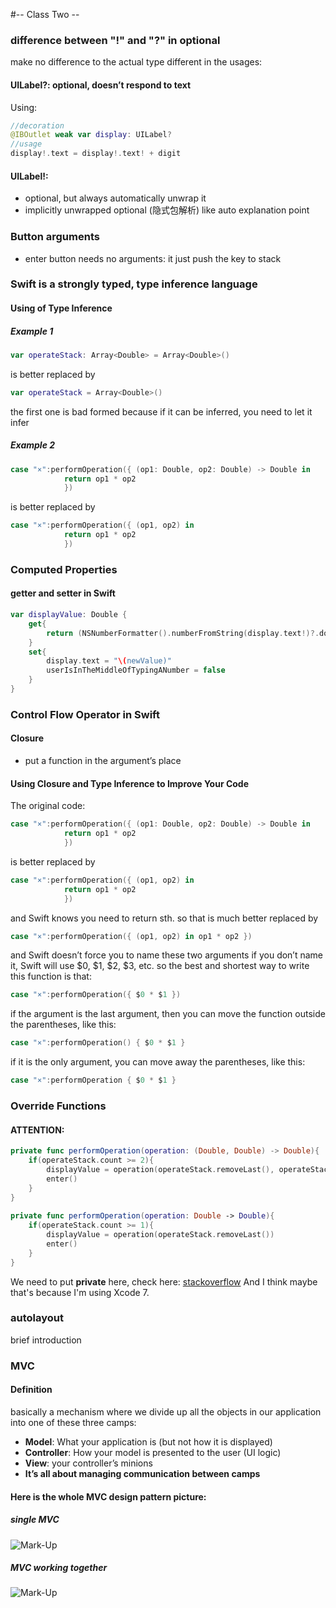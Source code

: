 #-- Class Two --

### difference between "!" and "?" in optional
make no difference to the actual type
different in the usages:

#### UILabel?: optional, doesn’t respond to text
Using:
```swift
//decoration
@IBOutlet weak var display: UILabel?
//usage
display!.text = display!.text! + digit
```

#### UILabel!:
* optional, but always automatically unwrap it
* implicitly unwrapped optional (隐式包解析) like auto explanation point

### Button arguments
* enter button needs no arguments: it just push the key to stack

### Swift is a strongly typed, type inference language
#### Using of Type Inference
##### Example 1
```swift
var operateStack: Array<Double> = Array<Double>()
```
is better replaced by
```swift
var operateStack = Array<Double>()
```
the first one is bad formed because if it can be inferred, you need to let it infer
##### Example 2
```swift
case "×":performOperation({ (op1: Double, op2: Double) -> Double in
            return op1 * op2
            })
```
is better replaced by
```swift
case "×":performOperation({ (op1, op2) in
            return op1 * op2
            })
```

### Computed Properties
#### getter and setter in Swift
```swift
var displayValue: Double {
    get{
        return (NSNumberFormatter().numberFromString(display.text!)?.doubleValue)!
    }
    set{
        display.text = "\(newValue)"
        userIsInTheMiddleOfTypingANumber = false
    }
}
```

### Control Flow Operator in Swift
#### Closure
* put a function in the argument’s place

#### Using Closure and Type Inference to Improve Your Code
The original code:
```swift
case "×":performOperation({ (op1: Double, op2: Double) -> Double in
            return op1 * op2
            })
```
is better replaced by
```swift
case "×":performOperation({ (op1, op2) in
            return op1 * op2
            })
```
and Swift knows you need to return sth. so that is much better replaced by
```swift
case "×":performOperation({ (op1, op2) in op1 * op2 })
```
and Swift doesn’t force you to name these two arguments
if you don’t name it, Swift will use $0, $1, $2, $3, etc.
so the best and shortest way to write this function is that:
```swift
case "×":performOperation({ $0 * $1 })
```
if the argument is the last argument, then you can move the function outside the parentheses, like this:
```swift
case "×":performOperation() { $0 * $1 }
```
if it is the only argument, you can move away the parentheses, like this:
```swift
case "×":performOperation { $0 * $1 }
```

### Override Functions
#### ATTENTION:
```swift
private func performOperation(operation: (Double, Double) -> Double){
    if(operateStack.count >= 2){
        displayValue = operation(operateStack.removeLast(), operateStack.removeLast())
        enter()
    }
}
    
private func performOperation(operation: Double -> Double){
    if(operateStack.count >= 1){
        displayValue = operation(operateStack.removeLast())
        enter()
    }
}
```
We need to put **private** here, check here: [stackoverflow]( http://stackoverflow.com/questions/29457720/compiler-error-method-with-objective-c-selector-conflicts-with-previous-declara)
And I think maybe that's because I'm using Xcode 7.

### autolayout
brief introduction

### MVC
#### Definition
basically a mechanism where we divide up all the objects in our application into one of these three camps:
* **Model**: What your application is (but not how it is displayed)
* **Controller**: How your model is presented to the user (UI logic)
* **View**: your controller’s minions
* **It’s all about managing communication between camps**

#### Here is the whole MVC design pattern picture:
##### single MVC
![Mark-Up](http://blog.devtang.com/images/ios_mvc.jpg)
##### MVC working together
![Mark-Up](https://littlehales.files.wordpress.com/2012/01/mvc2.jpg)